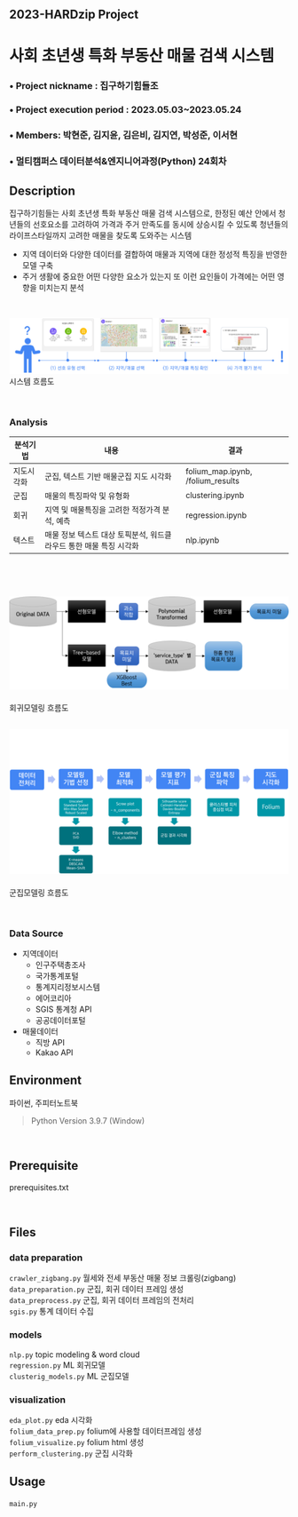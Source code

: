 ## 2023-HARDzip Project

# 사회 초년생 특화 부동산 매물 검색 시스템

### • Project nickname : 집구하기힘들조

### • Project execution period : 2023.05.03~2023.05.24

### • Members: 박현준, 김지윤, 김은비, 김지연, 박성준, 이서현

### • 멀티캠퍼스 데이터분석&엔지니어과정(Python) 24회차

## Description

집구하기힘들는 사회 초년생 특화 부동산 매물 검색 시스템으로, 한정된 예산 안에서 청년들의 선호요소를 고려하여
가격과 주거 만족도를 동시에 상승시킬 수 있도록 청년들의 라이프스타일까지 고려한 매물을 찾도록 도와주는 시스템

- 지역 데이터와 다양한 데이터를 결합하여 매물과 지역에 대한 정성적 특징을 반영한 모델 구축
- 주거 생활에 중요한 어떤 다양한 요소가 있는지 또 이런 요인들이 가격에는 어떤 영향을 미치는지 분석

<br>

![시스템 흐름도](./visualization/시스템흐름도.png)
시스템 흐름도

<br>

### Analysis

| 분석기법   | 내용                                                               | 결과                              |
| ---------- | ------------------------------------------------------------------ | --------------------------------- |
| 지도시각화 | 군집, 텍스트 기반 매물군집 지도 시각화                             | folium_map.ipynb, /folium_results |
| 군집       | 매물의 특징파악 및 유형화                                          | clustering.ipynb                  |
| 회귀       | 지역 및 매물특징을 고려한 적정가격 분석, 예측                      | regression.ipynb                  |
| 텍스트     | 매물 정보 텍스트 대상 토픽분석, 워드클라우드 통한 매물 특징 시각화 | nlp.ipynb                         |

<br>
<br>

## ![회귀모델링 흐름도](./visualization/회귀모델링흐름도.png)

회귀모델링 흐름도

## ![군집모델링 흐름도](./visualization/군집모델링흐름도.png)

군집모델링 흐름도

<br>

### Data Source

- 지역데이터
  - 인구주택총조사
  - 국가통계포털
  - 통계지리정보시스템
  - 에어코리아
  - SGIS 통계청 API
  - 공공데이터포털
- 매물데이터
  - 직방 API
  - Kakao API

## Environment

파이썬, 주피터노트북

> Python Version 3.9.7 (Window)

<br>

## Prerequisite

prerequisites.txt

<br>

## Files

### data preparation

`crawler_zigbang.py` 월세와 전세 부동산 매물 정보 크롤링(zigbang)<br>
`data_preparation.py` 군집, 회귀 데이터 프레임 생성<br>
`data_preprocess.py` 군집, 회귀 데이터 프레임의 전처리<br>
`sgis.py` 통계 데이터 수집

### models

`nlp.py` topic modeling & word cloud<br>
`regression.py` ML 회귀모델<br>
`clusterig_models.py` ML 군집모델<br>

### visualization

`eda_plot.py` eda 시각화<br>
`folium_data_prep.py` folium에 사용할 데이터프레임 생성<br>
`folium_visualize.py` folium html 생성<br>
`perform_clustering.py` 군집 시각화

## Usage

`main.py`
